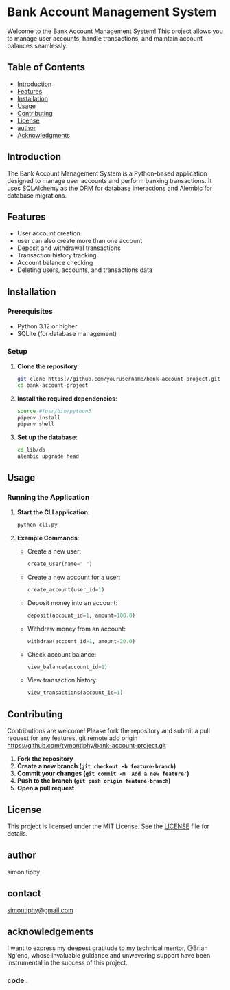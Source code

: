 # Bank Account Management System

Welcome to the Bank Account Management System! This project allows you to manage user accounts, handle transactions, and maintain account balances seamlessly.

## Table of Contents
- [Introduction](#introduction)
- [Features](#features)
- [Installation](#installation)
- [Usage](#usage)
- [Contributing](#contributing)
- [License](#license)
- [author](#author)
- [Acknowledgments](#acknowledgments)

## Introduction
The Bank Account Management System is a Python-based application designed to manage user accounts and perform banking transactions. It uses SQLAlchemy as the ORM for database interactions and Alembic for database migrations.

## Features
- User account creation
- user can also create more than one account
- Deposit and withdrawal transactions
- Transaction history tracking
- Account balance checking
- Deleting users, accounts, and transactions data

## Installation

### Prerequisites
- Python 3.12 or higher
- SQLite (for database management)

### Setup
1. **Clone the repository**:
    ```sh
    git clone https://github.com/yourusername/bank-account-project.git
    cd bank-account-project
    ```

2. **Install the required dependencies**:
    ```sh
    source #!usr/bin/python3  
    pipenv install
    pipenv shell
    ```

3. **Set up the database**:
    ```sh
    cd lib/db
    alembic upgrade head
    ```

## Usage

### Running the Application
1. **Start the CLI application**:
    ```sh
    python cli.py
    ```

2. **Example Commands**:
    - Create a new user:
      ```python
      create_user(name=" ")
      ```

    - Create a new account for a user:
      ```python
      create_account(user_id=1)
      ```

    - Deposit money into an account:
      ```python
      deposit(account_id=1, amount=100.0)
      ```

    - Withdraw money from an account:
      ```python
      withdraw(account_id=1, amount=20.0)
      ```

    - Check account balance:
      ```python
      view_balance(account_id=1)
      ```

    - View transaction history:
      ```python
      view_transactions(account_id=1)
      ```

## Contributing
Contributions are welcome! Please fork the repository and submit a pull request for any features, git remote add origin https://github.com/tymontiphy/bank-account-project.git

1. **Fork the repository**
2. **Create a new branch (`git checkout -b feature-branch`)**
3. **Commit your changes (`git commit -m 'Add a new feature'`)**
4. **Push to the branch (`git push origin feature-branch`)**
5. **Open a pull request**

## License
This project is licensed under the MIT License. See the [LICENSE](LICENSE) file for details.

## author
simon tiphy

## contact
simontiphy@gmail.com

## acknowledgements
I want to express my deepest gratitude to my technical mentor, @Brian Ng'eno, whose invaluable guidance and unwavering support have been instrumental in the success of this project.

 ### code .
